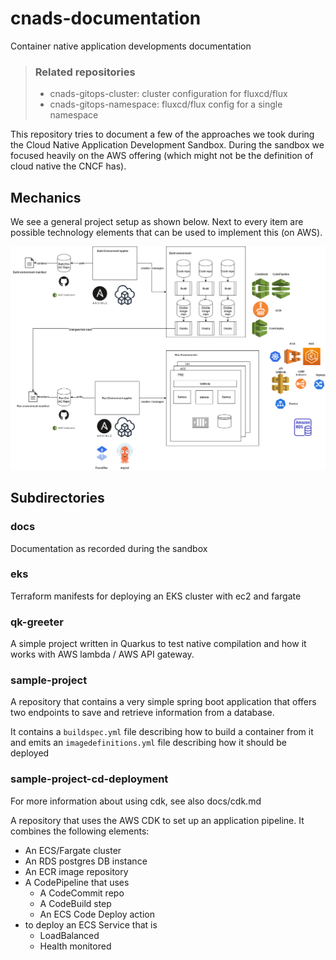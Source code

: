 # cnads-documentation
Container native application developments documentation

> ### Related repositories
> * cnads-gitops-cluster: cluster configuration for fluxcd/flux
> * cnads-gitops-namespace: fluxcd/flux config for a single namespace

This repository tries to document a few of the approaches we took during the Cloud Native Application Development Sandbox.
During the sandbox we focused heavily on the AWS offering (which might not be the definition of cloud native the CNCF has).

## Mechanics

We see a general project setup as shown below. Next to every item are possible technology elements that can be used to implement this (on AWS).

![Project setup](CNADS.png)

## Subdirectories

### docs

Documentation as recorded during the sandbox

### eks

Terraform manifests for deploying an EKS cluster with ec2 and fargate

### qk-greeter

A simple project written in Quarkus to test native compilation and how it works with AWS lambda / AWS API gateway.

### sample-project

A repository that contains a very simple spring boot application that offers two endpoints to save and retrieve information from a database.

It contains a `buildspec.yml` file describing how to build a container from it and emits an `imagedefinitions.yml` file describing how it should be deployed

### sample-project-cd-deployment

For more information about using cdk, see also docs/cdk.md

A repository that uses the AWS CDK to set up an application pipeline. It combines the following elements:

* An ECS/Fargate cluster
* An RDS postgres DB instance
* An ECR image repository
* A CodePipeline that uses
    * A CodeCommit repo
    * A CodeBuild step
    * An ECS Code Deploy action
* to deploy an ECS Service that is
    * LoadBalanced
    * Health monitored